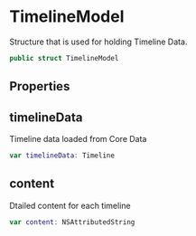 # TimelineModel

Structure that is used for holding Timeline Data.

``` swift
public struct TimelineModel
```

## Properties

## timelineData

Timeline data loaded from Core Data

``` swift
var timelineData: Timeline
```

## content

Dtailed content for each timeline

``` swift
var content: NSAttributedString
```
